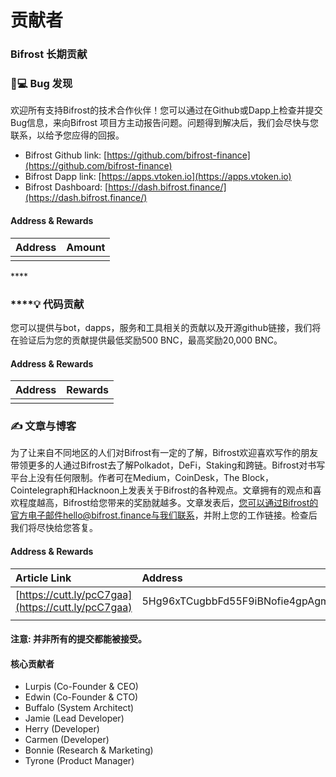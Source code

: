 # 贡献者

### Bifrost 长期贡献 

### 👨💻 Bug 发现

欢迎所有支持Bifrost的技术合作伙伴！您可以通过在Github或Dapp上检查并提交Bug信息，来向Bifrost 项目方主动报告问题。问题得到解决后，我们会尽快与您联系，以给予您应得的回报。

* Bifrost Github link: [https://github.com/bifrost-finance](https://github.com/bifrost-finance) 
* Bifrost Dapp link: [https://apps.vtoken.io](https://apps.vtoken.io)
* Bifrost Dashboard: [https://dash.bifrost.finance/](https://dash.bifrost.finance/)

#### Address & Rewards

| Address | Amount |
| :--- | :--- |
|  |  |

\*\*\*\*

### \*\*\*\*💡 **代码贡献**

您可以提供与bot，dapps，服务和工具相关的贡献以及开源github链接，我们将在验证后为您的贡献提供最低奖励500 BNC，最高奖励20,000 BNC。

#### Address & Rewards

| Address | Rewards |
| :--- | :--- |
|  |  |



### ✍ 文章与博客

为了让来自不同地区的人们对Bifrost有一定的了解，Bifrost欢迎喜欢写作的朋友带领更多的人通过Bifrost去了解Polkadot，DeFi，Staking和跨链。Bifrost对书写平台上没有任何限制。作者可在Medium，CoinDesk，The Block，Cointelegraph和Hacknoon上发表关于Bifrost的各种观点。文章拥有的观点和喜欢程度越高，Bifrost给您带来的奖励就越多。文章发表后，您可以通过Bifrost的官方电子邮件hello@bifrost.finance与我们联系，并附上您的工作链接。检查后我们将尽快给您答复。

#### Address & Rewards

| Article Link | Address | Amount |
| :--- | :--- | :--- |
| [https://cutt.ly/pcC7gaa](https://cutt.ly/pcC7gaa) | 5Hg96xTCugbbFd55F9iBNofie4gpAgmJUVGd8nRL5vqCPCSp | 20 BNC |
|  |  |  |

#### 注意: 并非所有的提交都能被接受。





#### 核心贡献者

* Lurpis \(Co-Founder & CEO\)
* Edwin \(Co-Founder & CTO\)
* Buffalo \(System Architect\)
* Jamie \(Lead Developer\)
* Herry \(Developer\)
* Carmen \(Developer\)
* Bonnie \(Research & Marketing\)
* Tyrone \(Product Manager\)

